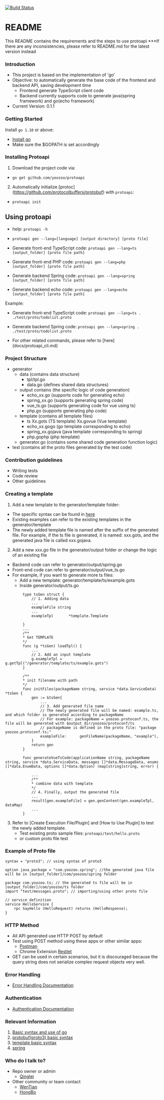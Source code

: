 [![Build Status](https://travis-ci.com/yoozoo/protoapi.svg?branch=master)](https://travis-ci.com/yoozoo/protoapi)

# README #

This README contains the requirements and the steps to use protoapi
***If there are any inconsistencies, please refer to README.md for the latest version instead

### Introduction ###

* This project is based on the implementation of 'go'
* Objective: to automatically generate the base code of the frontend and backend API, saving development time
	* Frontend generate TypeScript client code
	* Backend currently supports code to generate java(spring framework) and go(echo framework)
* Current Version: 0.1.1

### Getting Started ###

Install `go 1.10` or above:

* [Install go](https://golang.org/doc/install)
* Make sure the $GOPATH is set accordingly

### Installing Protoapi ###

1. Download the project code via:
  * `go get github.com/yoozoo/protoapi`

2. Automatically initialize [protoc] (https://github.com/protocolbuffers/protobuf) with `protoapi`:
  * `protoapi init`

## Using protoapi ###

* help: `protoapi -h`
* `protoapi gen --lang=[language] [output directory] [proto file]`

* Generate front-end TypeScript code: `protoapi gen --lang=ts [output_folder] [proto file path]`
* Generate front-end PHP code: `protoapi gen --lang=php [output_folder] [proto file path]`
* Generate backend Spring code: `protoapi gen --lang=spring [output_folder] [proto file path]`
* Generate backend echo code: `protoapi gen --lang=echo [output_folder] [proto file path]`

Example:
* Generate front-end TypeScript code: `protoapi gen --lang=ts . ./test/proto/todolist.proto`
* Generate backend Spring code: `protoapi gen --lang=spring . ./test/proto/todolist.proto`

* For other related commands, please refer to [here] (docs/protoapi_cli.md)


### Project Structure ###
* generator
    * data (contains data structure)
        * tpl/tpl.go
        * data.go (defines shared data structures)
    * output contains (the specific logic of code generation)
        * echo_xx.go (supports code for generating echo)
        * spring_xx.go (supports generating spring code)
        * vue_ts.go (supports generating code for vue using ts)
        * php.go (supports generating php code)
    * template (contains all template files)
        * ts
            Xx.gots (TS template)
            Xx.govue (Vue template)
        * echo_xx.gogo (go template corresponding to echo)
        * spring_xx.gojava (java template corresponding to spring)
        * php.gophp (php template)
    * generator.go (contains some shared code generation function logic)
* test (contains all the proto files generated by the test code)

### Contribution guidelines ###

* Writing tests
* Code review
* Other guidelines

### Creating a template ###

1. Add a new template to the generator/template folder:

* The specific syntax can be found in [here](https://golang.org/pkg/text/template/)
* Existing examples can refer to the existing templates in the generator/template
* The newly added template file is named after the suffix of the generated file. For example, if the ts file is generated, it is named: xxx.gots, and the generated java file is called xxx.gojava.

2. Add a new xxx.go file in the generator/output folder or change the logic of an existing file

* Backend code can refer to generator/output/spring.go
* Front-end code can refer to generator/output/vue_ts.go
* For example, if you want to generate more ts files:
  * Add a new template: generator/template/ts/example.gots
  * Inside generator/output/ts.go

```golang
        type tsGen struct {
            // 1. Adding data
            ...
            exampleFile string
            ...
            exampleTpl       *template.Template

        }
        ...
        /**
        * Get TEMPLATE
        */
        func (g *tsGen) loadTpl() {
            ...
            // 2. Add an input template
            g.exampleTpl = g.getTpl("/generator/template/ts/example.gots")
        }

        /**
        * init filename with path
        */
        func initFiles(packageName string, service *data.ServiceData) *tsGen {
            gen := &tsGen{
                ...
                // 3. Add generated file name
                // The newly generated file will be named: example.ts, and which folder is generated according to packageName
                // For example: packageName = yoozoo.protoconf.ts, the file will be generated with $output_dir/yoozoo/protoconf/ts
                // packageName is defined in the proto file: "package yoozoo.protoconf.ts;"
                exampleFile:      genFileName(packageName, "example"),
            }
            return gen
        }

        func generateVueTsCode(applicationName string, packageName string, service *data.ServiceData, messages []*data.MessageData, enums []*data.EnumData, options []*data.Option) (map[string]string, error) {

            ...
            /**
            * combine data with template
            */
            // 4. Finally, output the generated file
            ...
            result[gen.exampleFile] = gen.genContent(gen.exampleTpl, dataMap)
            ...
        }

```

3. Refer to [Create Execution File/Plugin] and [How to Use Plugin] to test the newly added template.
    * Test existing proto sample files: `protoapi/test/hello.proto`
    * or custom proto file test

### Example of Proto file

```
syntax = "proto3"; // using syntax of proto3

option java_package = "com.yoozoo.spring"; //the generated java file will be in [output_folder]/com/yoozoo/spring folder

package com.yoozoo.ts; // the generated ts file will be in [output_folder]/com/yoozoo/ts folder
import "test/messages.proto"; // importing/using other proto file

// service definition
service HelloService {
    rpc SayHello (HelloRequest) returns (HelloResponse);
}

```

### HTTP Method ###

* All API generated use HTTP POST by default
* Test using POST method using these apps or other similar apps:
    * [Postman](https://app.getpostman.com/app/download/win64)
    * Chrome Extension [Restlet](https://chrome.google.com/webstore/detail/restlet-client-rest-api-t/aejoelaoggembcahagimdiliamlcdmfm/related?hl=en)
* GET can be used in certain scenarios, but it is discouraged because the query string does not serialize complex request objects very well.

### Error Handling

* [Error Handling Documentation](docs/ErrorHandling.md)

### Authentication

* [Authentication Documentation](docs/protoapi_auth_en.md)

### Relevant Information
1. [Basic syntax and use of go](https://golang.org/doc/)
2. [protobuf(proto3) basic syntax](https://developers.google.com/protocol-buffers/docs/proto3)
3. [template basic syntax](https://golang.org/pkg/text/template/)
4. [spring](https://spring.io/guides)

### Who do I talk to? ###
 * Repo owner or admin
    - [Qinglei](ZHUQL@YOOZOO.COM)
* Other community or team contact
    - [WenTian](WengW@yoozoo.com)
    - [HongBo](WuHongbo@yoozoo.com)